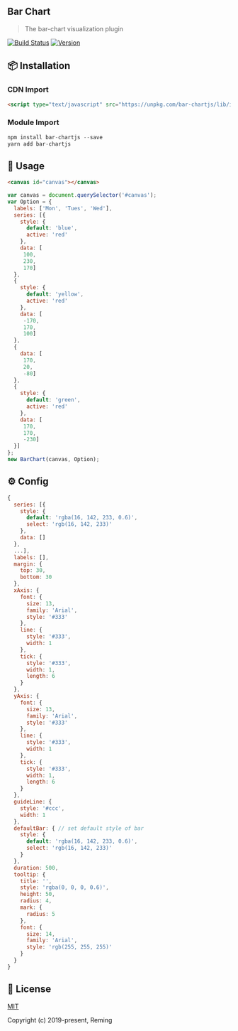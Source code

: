 ## Bar Chart

> The bar-chart visualization plugin

[![Build Status](https://travis-ci.org/reming0227/bar-chartjs.svg?branch=master)](https://travis-ci.org/reming0227/bar-chartjs) [![Version](https://img.shields.io/badge/npm-1.0.3-blue.svg)](https://www.npmjs.com/package/bar-chartjs)

## 📦 Installation

### CDN Import
```html
<script type="text/javascript" src="https://unpkg.com/bar-chartjs/lib/index.min.js"></script>
```

### Module Import
```javascript
npm install bar-chartjs --save
yarn add bar-chartjs
```

## 🔨 Usage

```html
<canvas id="canvas"></canvas>
```
```javascript
var canvas = document.querySelector('#canvas');
var Option = {
  labels: ['Mon', 'Tues', 'Wed'],
  series: [{
    style: {
      default: 'blue',
      active: 'red'
    },
    data: [
     100,
     230,
     170]
  },
  {
    style: {
      default: 'yellow',
      active: 'red'
    },
    data: [
     -170,
     170,
     100]
  },
  {
    data: [
     170,
     20,
     -80]
  },
  {
    style: {
      default: 'green',
      active: 'red'
    },
    data: [
     170,
     170,
     -230]
  }]
};
new BarChart(canvas, Option);
```

## ⚙ Config

```javascript
{
  series: [{
    style: {
      default: 'rgba(16, 142, 233, 0.6)',
      select: 'rgb(16, 142, 233)'
    },
    data: []
  },
  ...],
  labels: [],
  margin: {
    top: 30,
    bottom: 30
  },
  xAxis: {
    font: {
      size: 13,
      family: 'Arial',
      style: '#333'
    },
    line: {
      style: '#333',
      width: 1
    },
    tick: {
      style: '#333',
      width: 1,
      length: 6
    }
  },
  yAxis: {
    font: {
      size: 13,
      family: 'Arial',
      style: '#333'
    },
    line: {
      style: '#333',
      width: 1
    },
    tick: {
      style: '#333',
      width: 1,
      length: 6
    }
  },
  guideLine: {
    style: '#ccc',
    width: 1
  },
  defaultBar: { // set default style of bar
    style: {
      default: 'rgba(16, 142, 233, 0.6)',
      select: 'rgb(16, 142, 233)'
    }
  },
  duration: 500,
  tooltip: {
    title: '',
    style: 'rgba(0, 0, 0, 0.6)',
    height: 50,
    radius: 4,
    mark: {
      radius: 5
    },
    font: {
      size: 14,
      family: 'Arial',
      style: 'rgb(255, 255, 255)'
    }
  }
}
```


## 📃 License

[MIT](https://opensource.org/licenses/MIT)

Copyright (c) 2019-present, Reming
